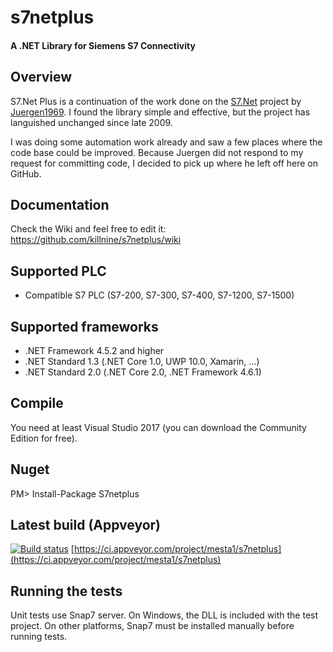# s7netplus
#### A .NET Library for Siemens S7 Connectivity

## Overview

S7.Net Plus is a continuation of the work done on the [S7.Net](http://s7net.codeplex.com/) project by [Juergen1969](http://www.codeplex.com/site/users/view/juergen1969).
I found the library simple and effective, but the project has languished unchanged since late 2009.

I was doing some automation work already and saw a few places where the code base could be improved. Because Juergen did not respond
to my request for committing code, I decided to pick up where he left off here on GitHub.

## Documentation
Check the Wiki and feel free to edit it: https://github.com/killnine/s7netplus/wiki

## Supported PLC

+ Compatible S7 PLC (S7-200, S7-300, S7-400, S7-1200, S7-1500)

## Supported frameworks
+ .NET Framework 4.5.2 and higher
+ .NET Standard 1.3 (.NET Core 1.0, UWP 10.0, Xamarin, ...)
+ .NET Standard 2.0 (.NET Core 2.0, .NET Framework 4.6.1)

## Compile
You need at least Visual Studio 2017 (you can download the Community Edition for free).

## Nuget

PM> Install-Package S7netplus

## Latest build (Appveyor)
[![Build status](https://ci.appveyor.com/api/projects/status/ousjt8sn9b1w43p6?svg=true)](https://ci.appveyor.com/project/mesta1/s7netplus)
[https://ci.appveyor.com/project/mesta1/s7netplus](https://ci.appveyor.com/project/mesta1/s7netplus)

## Running the tests

Unit tests use Snap7 server.
On Windows, the DLL is included with the test project. On other platforms, Snap7 must be installed manually before running tests.
